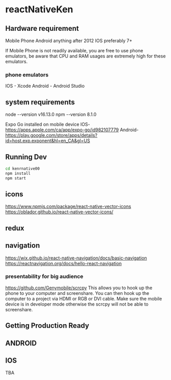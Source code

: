 # reactNativeKen

## Hardware requirement
Mobile Phone
    Android anything after 2012
    IOS preferably 7+

If Mobile Phone is not readily available, 
you are free to use phone emulators, be aware that 
CPU and RAM usages are extremely high for these emulators. 

### phone emulators
IOS - Xcode 
Android - Android Studio

## system requirements
node --version
    v16.13.0
npm --version
    8.1.0

Expo Go installed on mobile device
    IOS- https://apps.apple.com/ca/app/expo-go/id982107779
    Android- https://play.google.com/store/apps/details?id=host.exp.exponent&hl=en_CA&gl=US

## Running Dev

``` bash
cd kenrnative00 
npm install
npm start
``` 

## icons
https://www.npmjs.com/package/react-native-vector-icons
https://oblador.github.io/react-native-vector-icons/

## redux

## navigation
https://wix.github.io/react-native-navigation/docs/basic-navigation
https://reactnavigation.org/docs/hello-react-navigation

### presentability for big audience
https://github.com/Genymobile/scrcpy
This allows you to hook up the phone to your computer and screenshare.
You can then hook up the computer to a project via HDMI or RGB or DVI cable. 
Make sure the mobile device is in developer mode otherwise the scrcpy will not be able to screenshare.

## Getting Production Ready

## ANDROID


##  IOS
TBA

